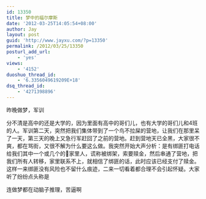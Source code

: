 ```yaml
---
id: 13350
title: 梦中的福尔摩斯
date: '2012-03-25T14:05:54+08:00'
author: Jay
layout: post
guid: 'http://www.jayxu.com/?p=13350'
permalink: /2012/03/25/13350
posturl_add_url:
    - 'yes'
views:
    - '4152'
duoshuo_thread_id:
    - '6.3356049619209E+18'
dsq_thread_id:
    - '4271398896'
---
```


昨晚做梦，军训

分不清是高中的还是大学的，因为里面有高中的哥们儿，也有大学的哥们儿和4班的人。军训第二天，突然把我们集体带到了一个鸟不拉屎的营地，让我们在那里呆了一天，第三天的晚上又急行军赶回了之前的营地。赶到营地天已全黑，大家很不爽，都在骂街，又很不解为什么要这么做。我突然开始大声分析：是有绑匪打电话给我们其中一个或几个的家里人，谎称被绑架，索要赎金，然后串通了营地，把我们所有人转移，家里联系不上，就相信了绑匪的话，此时应该已经支付了赎金。这样一来绑匪没有风险也不留什么痕迹，二来一切看着都合理不会引起怀疑。大家听了纷纷点头称是

连做梦都在动脑子推理，苦逼啊